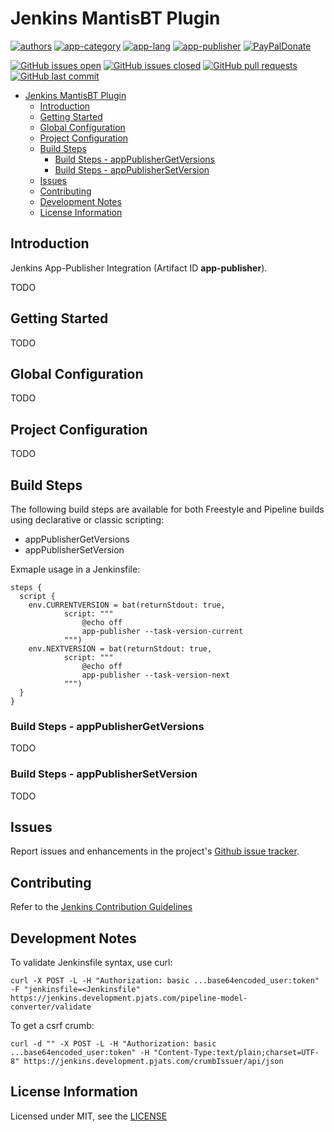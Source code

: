 # Jenkins MantisBT Plugin

[![authors](https://img.shields.io/badge/authors-scott%20meesseman-6F02B5.svg?logo=visual%20studio%20code)](https://www.littlesm.com)
[![app-category](https://img.shields.io/badge/category-jenkins%20plugins-blue.svg)](https://github.com/spmeesseman/jenkins-app-publisher)
[![app-lang](https://img.shields.io/badge/language-java%20maven-blue.svg)](https://github.com/spmeesseman/jenkins-app-publisher)
[![app-publisher](https://img.shields.io/badge/%20%20%F0%9F%93%A6%F0%9F%9A%80-jenkins--mantisbt--plugin-e10000.svg)](https://github.com/spmeesseman/jenkins-app-publisher)
[![PayPalDonate](https://img.shields.io/badge/paypal-donate-green.svg)](https://www.paypal.com/cgi-bin/webscr?cmd=_donations&business=YWZXT3KE2L4BA&item_name=taskexplorer&currency_code=USD)

[![GitHub issues open](https://img.shields.io/github/issues-raw/spmeesseman/jenkins%2dmantisbt%2dplugin.svg?logo=github)](https://github.com/spmeesseman/jenkins-app-publisher/issues)
[![GitHub issues closed](https://img.shields.io/github/issues-closed-raw/spmeesseman/jenkins%2dmantisbt%2dplugin.svg?logo=github)](https://github.com/spmeesseman/jenkins-app-publisher/issues)
[![GitHub pull requests](https://img.shields.io/github/issues-pr/spmeesseman/jenkins%2dmantisbt%2dplugin.svg?logo=github)](https://github.com/spmeesseman/jenkins-app-publisher/pulls)
[![GitHub last commit](https://img.shields.io/github/last-commit/spmeesseman/jenkins%2dmantisbt%2dplugin.svg?logo=github)](https://github.com/spmeesseman/jenkins-app-publisher)

- [Jenkins MantisBT Plugin](#jenkins-mantisbt-plugin)
  - [Introduction](#introduction)
  - [Getting Started](#getting-started)
  - [Global Configuration](#global-configuration)
  - [Project Configuration](#project-configuration)
  - [Build Steps](#build-steps)
    - [Build Steps - appPublisherGetVersions](#build-steps---apppublishergetversions)
    - [Build Steps - appPublisherSetVersion](#build-steps---apppublishersetversion)
  - [Issues](#issues)
  - [Contributing](#contributing)
  - [Development Notes](#development-notes)
  - [License Information](#license-information)

## Introduction

Jenkins App-Publisher Integration (Artifact ID **app-publisher**).

TODO

## Getting Started

TODO

## Global Configuration

TODO

## Project Configuration

TODO

## Build Steps

The following build steps are available for both Freestyle and Pipeline builds using declarative or classic scripting:

- appPublisherGetVersions
- appPublisherSetVersion

Exmaple usage in a Jenkinsfile:

    steps { 
      script {
        env.CURRENTVERSION = bat(returnStdout: true,
                script: """
                    @echo off
                    app-publisher --task-version-current
                """)
        env.NEXTVERSION = bat(returnStdout: true,
                script: """
                    @echo off
                    app-publisher --task-version-next
                """)
      }
    }

### Build Steps - appPublisherGetVersions

TODO

### Build Steps - appPublisherSetVersion

TODO

## Issues

Report issues and enhancements in the project's [Github issue tracker](https://github.com/spmeesseman/jenkins-app-publisher/issues).

## Contributing

Refer to the [Jenkins Contribution Guidelines](https://github.com/jenkinsci/.github/blob/master/CONTRIBUTING.md)

## Development Notes

To validate Jenkinsfile syntax, use curl:

    curl -X POST -L -H "Authorization: basic ...base64encoded_user:token" -F "jenkinsfile=<Jenkinsfile" https://jenkins.development.pjats.com/pipeline-model-converter/validate

To get a csrf crumb:

    curl -d "" -X POST -L -H "Authorization: basic ...base64encoded_user:token" -H "Content-Type:text/plain;charset=UTF-8" https://jenkins.development.pjats.com/crumbIssuer/api/json

## License Information

Licensed under MIT, see the [LICENSE](LICENSE.md)
